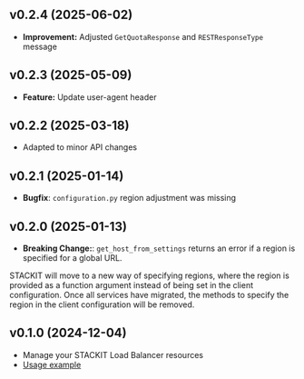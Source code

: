 ## v0.2.4 (2025-06-02)
- **Improvement:** Adjusted `GetQuotaResponse` and `RESTResponseType` message

## v0.2.3 (2025-05-09)
- **Feature:** Update user-agent header

## v0.2.2 (2025-03-18)
- Adapted to minor API changes

## v0.2.1 (2025-01-14)

- **Bugfix**: `configuration.py` region adjustment was missing

## v0.2.0 (2025-01-13)

- **Breaking Change:**: `get_host_from_settings` returns an error if a region is specified for a global URL.

STACKIT will move to a new way of specifying regions, where the region is provided as a function argument instead of being set in the client configuration. Once all services have migrated, the methods to specify the region in the client configuration will be removed.

## v0.1.0 (2024-12-04)

- Manage your STACKIT Load Balancer resources
- [Usage example](https://github.com/stackitcloud/stackit-sdk-python/tree/main/examples/loadbalancer)
